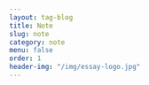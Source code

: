 ```yaml
---
layout: tag-blog
title: Note
slug: note
category: note
menu: false
order: 1
header-img: "/img/essay-logo.jpg"
---
```

